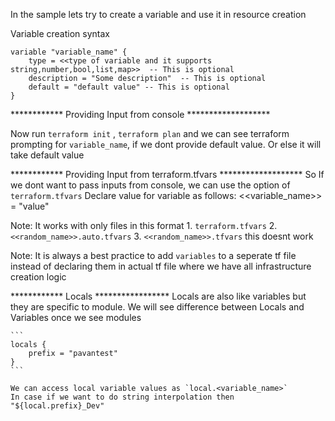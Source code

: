 In the sample lets try to create a variable and use it in resource creation

Variable creation syntax

```
variable "variable_name" {
    type = <<type of variable and it supports string,number,bool,list,map>>  -- This is optional
    description = "Some description"  -- This is optional
    default = "default value" -- This is optional
}
```

************  Providing Input from console  *******************

Now run `terraform init` , `terraform plan` and we can see terraform prompting for `variable_name`, if we dont provide default value. Or else it will take default value


************  Providing Input from terraform.tfvars  *******************
So If we dont want to pass inputs from console, we can use the option of `terraform.tfvars`
Declare value for variable as follows:
    <<variable_name>> = "value"

Note: It works with only files in this format
    1. `terraform.tfvars`
    2. `<<random_name>>.auto.tfvars`
    3. `<<random_name>>.tfvars` this doesnt work

Note: It is always a best practice to add `variables` to a seperate tf file instead of declaring them in actual tf file where we have all infrastructure creation logic


************ Locals *****************
Locals are also like variables but they are specific to module. We will see difference between Locals and Variables once we see modules

    ```
    locals {
        prefix = "pavantest"
    }
    ```

    We can access local variable values as `local.<variable_name>`
    In case if we want to do string interpolation then "${local.prefix}_Dev"